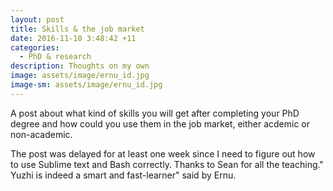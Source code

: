 ```yaml
---
layout: post
title: Skills & the job market 
date: 2016-11-10 3:48:42 +11
categories:
  - PhD & research
description: Thoughts on my own  
image: assets/image/ernu_id.jpg
image-sm: assets/image/ernu_id.jpg
---
```

A post about what kind of skills you will get after completing your PhD degree and how could you use them in the job market, either acdemic or non-academic. 


















The post was delayed for at least one week since I need to figure out how to use Sublime text and Bash correctly. Thanks to Sean for all the teaching." Yuzhi is indeed a smart and fast-learner" said by Ernu. 